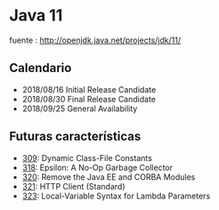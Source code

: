 
# Java 11

fuente : http://openjdk.java.net/projects/jdk/11/

## Calendario

* 2018/08/16 		Initial Release Candidate
* 2018/08/30 		Final Release Candidate
* 2018/09/25 		General Availability

## Futuras características

- [309](http://openjdk.java.net/jeps/309): Dynamic Class-File Constants
- [318](http://openjdk.java.net/jeps/318): Epsilon: A No-Op Garbage Collector
- [320](http://openjdk.java.net/jeps/320): Remove the Java EE and CORBA Modules
- [321](http://openjdk.java.net/jeps/321): HTTP Client (Standard)
- [323](http://openjdk.java.net/jeps/323): Local-Variable Syntax for Lambda Parameters
